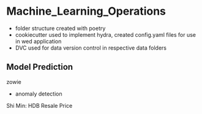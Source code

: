 # Machine_Learning_Operations

- folder structure created with poetry
- cookiecutter used to implement hydra, created config.yaml files for use in wed application
- DVC used for data version control in respective data folders

## Model Prediction

zowie
- anomaly detection

Shi Min: HDB Resale Price
  
